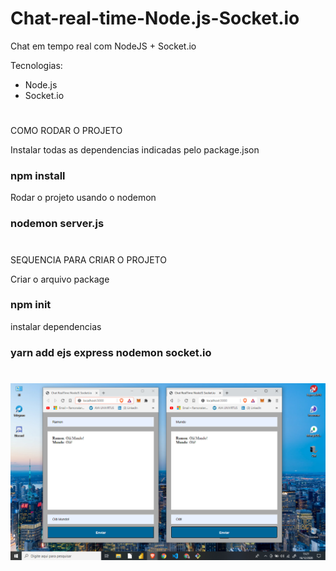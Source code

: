 # Chat-real-time-Node.js-Socket.io
Chat em tempo real com NodeJS + Socket.io

Tecnologias:
 - Node.js
 - Socket.io
 #
COMO RODAR O PROJETO

Instalar todas as dependencias indicadas pelo package.json
### npm install

Rodar o projeto usando o nodemon 
### nodemon server.js

#
SEQUENCIA PARA CRIAR O PROJETO

Criar o arquivo package
### npm init

instalar dependencias
### yarn add ejs express nodemon socket.io
#
![](https://github.com/Ramon-Goveia/Chat-real-time-Node.js-Socket.io/blob/master/screenshot_20201216_132138.png)

